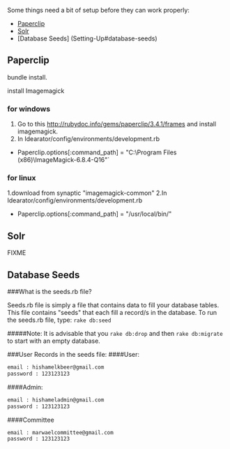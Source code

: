 Some things need a bit of setup before they can work properly:
* [Paperclip](Setting-Up#paperclip)
* [Solr](Setting-Up#solr)
* [Database Seeds] (Setting-Up#database-seeds)

## Paperclip
bundle install.

install Imagemagick

### for windows
1. Go to this <http://rubydoc.info/gems/paperclip/3.4.1/frames> and install imagemagick.
2. In Idearator/config/environments/development.rb
*  Paperclip.options[:command_path] = "C:\Program Files (x86)\ImageMagick-6.8.4-Q16"`

### for linux  
1.download from synaptic "imagemagick-common"
2.In Idearator/config/environments/development.rb
* Paperclip.options[:command_path] = "/usr/local/bin/"

## Solr
FIXME

## Database Seeds
###What is the seeds.rb file?

Seeds.rb file is simply a file that contains data to fill your database 
tables. This file contains "seeds" that each fill a record/s in the 
database. 
To run the seeds.rb file, type:
`rake db:seed`

#####Note:
It is advisable that you `rake db:drop` and then `rake db:migrate`
to start with an empty database.

###User Records in the seeds file:
####User:
```sh
email : hishamelkbeer@gmail.com
password : 123123123
```
####Admin:
```sh
email : hishameladmin@gmail.com
password : 123123123
```
####Committee
```sh
email : marwaelcommittee@gmail.com
password : 123123123
```